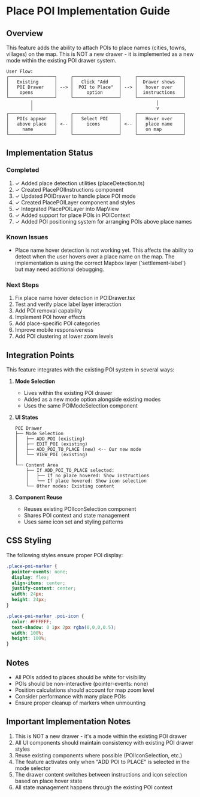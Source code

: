 # Place POI Implementation Guide

## Overview
This feature adds the ability to attach POIs to place names (cities, towns, villages) on the map. This is NOT a new drawer - it is implemented as a new mode within the existing POI drawer system.

```
User Flow:
┌─────────────────┐     ┌─────────────────┐     ┌─────────────────┐
│   Existing      │     │   Click "Add    │     │  Drawer shows   │
│   POI Drawer    │ --> │  POI to Place"  │ --> │   hover over    │
│    opens        │     │     option      │     │  instructions   │
└─────────────────┘     └─────────────────┘     └─────────────────┘
         │                                              │
         │                                              v
┌─────────────────┐     ┌─────────────────┐     ┌─────────────────┐
│   POIs appear   │     │   Select POI    │     │   Hover over    │
│   above place   │ <-- │     icons       │ <-- │   place name    │
│     name        │     │                 │     │   on map        │
└─────────────────┘     └─────────────────┘     └─────────────────┘
```

## Implementation Status

### Completed
1. ✓ Added place detection utilities (placeDetection.ts)
2. ✓ Created PlacePOIInstructions component
3. ✓ Updated POIDrawer to handle place POI mode
4. ✓ Created PlacePOILayer component and styles
5. ✓ Integrated PlacePOILayer into MapView
6. ✓ Added support for place POIs in POIContext
7. ✓ Added POI positioning system for arranging POIs above place names

### Known Issues
- Place name hover detection is not working yet. This affects the ability to detect when the user hovers over a place name on the map. The implementation is using the correct Mapbox layer ('settlement-label') but may need additional debugging.

### Next Steps
1. Fix place name hover detection in POIDrawer.tsx
2. Test and verify place label layer interaction
3. Add POI removal capability
4. Implement POI hover effects
5. Add place-specific POI categories
6. Improve mobile responsiveness
7. Add POI clustering at lower zoom levels

## Integration Points
This feature integrates with the existing POI system in several ways:

1. **Mode Selection**
   - Lives within the existing POI drawer
   - Added as a new mode option alongside existing modes
   - Uses the same POIModeSelection component

2. **UI States**
   ```
   POI Drawer
   ├── Mode Selection
   │   ├── ADD_POI (existing)
   │   ├── EDIT_POI (existing)
   │   ├── ADD_POI_TO_PLACE (new) <-- Our new mode
   │   └── VIEW_POI (existing)
   │
   └── Content Area
       ├── If ADD_POI_TO_PLACE selected:
       │   ├── If no place hovered: Show instructions
       │   └── If place hovered: Show icon selection
       └── Other modes: Existing content
   ```

3. **Component Reuse**
   - Reuses existing POIIconSelection component
   - Shares POI context and state management
   - Uses same icon set and styling patterns

## CSS Styling
The following styles ensure proper POI display:

```css
.place-poi-marker {
  pointer-events: none;
  display: flex;
  align-items: center;
  justify-content: center;
  width: 24px;
  height: 24px;
}

.place-poi-marker .poi-icon {
  color: #FFFFFF;
  text-shadow: 0 1px 2px rgba(0,0,0,0.5);
  width: 100%;
  height: 100%;
}
```

## Notes
- All POIs added to places should be white for visibility
- POIs should be non-interactive (pointer-events: none)
- Position calculations should account for map zoom level
- Consider performance with many place POIs
- Ensure proper cleanup of markers when unmounting

## Important Implementation Notes
1. This is NOT a new drawer - it's a mode within the existing POI drawer
2. All UI components should maintain consistency with existing POI drawer styles
3. Reuse existing components where possible (POIIconSelection, etc.)
4. The feature activates only when "ADD POI to PLACE" is selected in the mode selector
5. The drawer content switches between instructions and icon selection based on place hover state
6. All state management happens through the existing POI context
